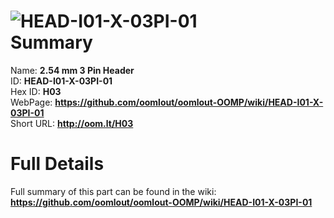 
![HEAD-I01-X-03PI-01](https://github.com/oomlout/oomlout-OOMP/blob/master/parts/HEAD-I01-X-03PI-01/HEAD-I01-X-03PI-01_420.jpg)   
Summary
=================
  
Name: __2.54 mm 3 Pin Header__    
ID: __HEAD-I01-X-03PI-01__   
Hex ID: __H03__   
WebPage: __https://github.com/oomlout/oomlout-OOMP/wiki/HEAD-I01-X-03PI-01__   
Short URL: __http://oom.lt/H03__   

Full Details
==========================
Full summary of this part can be found in the wiki:   
__https://github.com/oomlout/oomlout-OOMP/wiki/HEAD-I01-X-03PI-01__    

